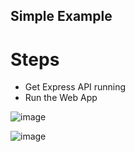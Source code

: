## Simple Example

# Steps
- Get Express API running
- Run the Web App

![image](https://github.com/CitizensFoundation/policy-synth/assets/43699/22440563-764b-4d46-8385-1e264859e836)

![image](https://github.com/CitizensFoundation/policy-synth/assets/43699/2a77841c-f147-4496-b2b7-e67bebe2e953)
